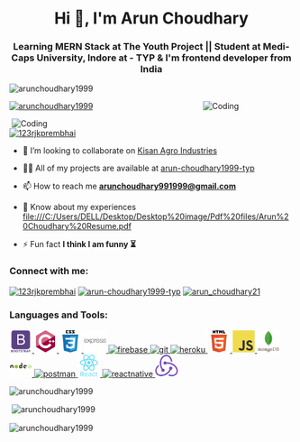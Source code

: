 <h1 align="center">Hi 👋, I'm Arun Choudhary </h1>
<h3 align="center">Learning MERN Stack at The Youth Project || Student at Medi-Caps University, Indore at - TYP & I'm frontend developer from India</h3>

<p align="left"> <img src="https://komarev.com/ghpvc/?username=arunchoudhary1999&label=Profile%20views&color=0e75b6&style=flat" alt="arunchoudhary1999" /> </p>

<img align="right" alt="Coding" width="160" src="https://cdn.dribbble.com/users/2657768/screenshots/15118489/media/9ca2af6ee34f7734a9c3e5d2e39dad4c.png?compress=1&resize=1600x1200" />

<p align="left"> <a href="https://github.com/ryo-ma/github-profile-trophy"><img src="https://github-profile-trophy.vercel.app/?username=arunchoudhary1999" alt="arunchoudhary1999" /></a> </p>

<img align="right" alt="Coding" width="500" src="https://cdn.dribbble.com/users/1201592/screenshots/9078494/media/422a760a51cef7de2fa3db9daf697853.gif" />

<p align="left"> <a href="https://twitter.com/123rjkprembhai" target="blank"><img src="https://img.shields.io/twitter/follow/123rjkprembhai?logo=twitter&style=for-the-badge" alt="123rjkprembhai" /></a> </p>

- 👯 I’m looking to collaborate on [Kisan Agro Industries](kisan-agro-industries.web.app)

- 👨‍💻 All of my projects are available at [arun-choudhary1999-typ](arun-choudhary1999-typ)

- 📫 How to reach me **arunchoudhary991999@gmail.com**

- 📄 Know about my experiences [file:///C:/Users/DELL/Desktop/Desktop%20image/Pdf%20files/Arun%20Choudhary%20Resume.pdf](file:///C:/Users/DELL/Desktop/Desktop%20image/Pdf%20files/Arun%20Choudhary%20Resume.pdf)

- ⚡ Fun fact **I think I am funny ⏳**

<h3 align="left">Connect with me:</h3>
<p align="left">
<a href="https://twitter.com/123rjkprembhai" target="blank"><img align="center" src="https://raw.githubusercontent.com/rahuldkjain/github-profile-readme-generator/master/src/images/icons/Social/twitter.svg" alt="123rjkprembhai" height="30" width="40" /></a>
<a href="https://linkedin.com/in/arun-choudhary1999-typ" target="blank"><img align="center" src="https://raw.githubusercontent.com/rahuldkjain/github-profile-readme-generator/master/src/images/icons/Social/linked-in-alt.svg" alt="arun-choudhary1999-typ" height="30" width="40" /></a>
<a href="https://instagram.com/arun_choudhary21" target="blank"><img align="center" src="https://raw.githubusercontent.com/rahuldkjain/github-profile-readme-generator/master/src/images/icons/Social/instagram.svg" alt="arun_choudhary21" height="30" width="40" /></a>
</p>

<h3 align="left">Languages and Tools:</h3>
<p align="left"> <a href="https://getbootstrap.com" target="_blank"> <img src="https://raw.githubusercontent.com/devicons/devicon/master/icons/bootstrap/bootstrap-plain-wordmark.svg" alt="bootstrap" width="40" height="40"/> </a> <a href="https://www.w3schools.com/cpp/" target="_blank"> <img src="https://raw.githubusercontent.com/devicons/devicon/master/icons/cplusplus/cplusplus-original.svg" alt="cplusplus" width="40" height="40"/> </a> <a href="https://www.w3schools.com/css/" target="_blank"> <img src="https://raw.githubusercontent.com/devicons/devicon/master/icons/css3/css3-original-wordmark.svg" alt="css3" width="40" height="40"/> </a> <a href="https://expressjs.com" target="_blank"> <img src="https://raw.githubusercontent.com/devicons/devicon/master/icons/express/express-original-wordmark.svg" alt="express" width="40" height="40"/> </a> <a href="https://firebase.google.com/" target="_blank"> <img src="https://www.vectorlogo.zone/logos/firebase/firebase-icon.svg" alt="firebase" width="40" height="40"/> </a> <a href="https://git-scm.com/" target="_blank"> <img src="https://www.vectorlogo.zone/logos/git-scm/git-scm-icon.svg" alt="git" width="40" height="40"/> </a> <a href="https://heroku.com" target="_blank"> <img src="https://www.vectorlogo.zone/logos/heroku/heroku-icon.svg" alt="heroku" width="40" height="40"/> </a> <a href="https://www.w3.org/html/" target="_blank"> <img src="https://raw.githubusercontent.com/devicons/devicon/master/icons/html5/html5-original-wordmark.svg" alt="html5" width="40" height="40"/> </a> <a href="https://developer.mozilla.org/en-US/docs/Web/JavaScript" target="_blank"> <img src="https://raw.githubusercontent.com/devicons/devicon/master/icons/javascript/javascript-original.svg" alt="javascript" width="40" height="40"/> </a> <a href="https://www.mongodb.com/" target="_blank"> <img src="https://raw.githubusercontent.com/devicons/devicon/master/icons/mongodb/mongodb-original-wordmark.svg" alt="mongodb" width="40" height="40"/> </a> <a href="https://nodejs.org" target="_blank"> <img src="https://raw.githubusercontent.com/devicons/devicon/master/icons/nodejs/nodejs-original-wordmark.svg" alt="nodejs" width="40" height="40"/> </a> <a href="https://postman.com" target="_blank"> <img src="https://www.vectorlogo.zone/logos/getpostman/getpostman-icon.svg" alt="postman" width="40" height="40"/> </a> <a href="https://reactjs.org/" target="_blank"> <img src="https://raw.githubusercontent.com/devicons/devicon/master/icons/react/react-original-wordmark.svg" alt="react" width="40" height="40"/> </a> <a href="https://reactnative.dev/" target="_blank"> <img src="https://reactnative.dev/img/header_logo.svg" alt="reactnative" width="40" height="40"/> </a> <a href="https://redux.js.org" target="_blank"> <img src="https://raw.githubusercontent.com/devicons/devicon/master/icons/redux/redux-original.svg" alt="redux" width="40" height="40"/> </a> </p>

<p><img align="left" src="https://github-readme-stats.vercel.app/api/top-langs?username=arunchoudhary1999&show_icons=true&locale=en&layout=compact" alt="arunchoudhary1999" /></p><br />

<p>&nbsp;<img align="center" src="https://github-readme-stats.vercel.app/api?username=arunchoudhary1999&show_icons=true&locale=en" alt="arunchoudhary1999" /></p>

<p><img align="center" src="https://github-readme-streak-stats.herokuapp.com/?user=arunchoudhary1999&" alt="arunchoudhary1999" /></p>
